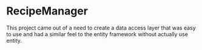 # RecipeManager
This project came out of a need to create a data access layer that was easy to use and had a similar feel to the entity framework without actually use entity. 
